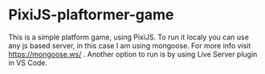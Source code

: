 # PixiJS-plaftormer-game
This is a simple platform game, using PixiJS.
To run it localy you can use any js based server, in this case I am using mongoose. For more info visit https://mongoose.ws/ . Another option to run is by using Live Server plugin in VS Code. 
